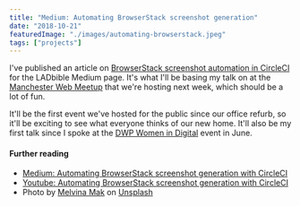 ```yaml
---
title: "Medium: Automating BrowserStack screenshot generation"
date: "2018-10-21"
featuredImage: "./images/automating-browserstack.jpeg"
tags: ["projects"]
---
```


I've published an article on [BrowserStack screenshot automation in CircleCI](https://medium.com/ladbiblegroup/automating-browserstack-screenshot-generation-with-circleci-502bad7dcb7d) for the LADbible Medium page. It's what I'll be basing my talk on at the [Manchester Web Meetup](https://www.meetup.com/Manchester-Web-Meetup/events/255197131/) that we're hosting next week, which should be a lot of fun.

It'll be the first event we've hosted for the public since our office refurb, so it'll be exciting to see what everyone thinks of our new home. It'll also be my first talk since I spoke at the [DWP Women in Digital](https://dwpdigital.blog.gov.uk/2018/05/30/introducing-our-second-women-in-digital-event/) event in June.

#### Further reading

- [Medium: Automating BrowserStack screenshot generation with CircleCI](https://medium.com/ladbiblegroup/automating-browserstack-screenshot-generation-with-circleci-502bad7dcb7d)
- [Youtube: Automating BrowserStack screenshot generation with CircleCI](https://www.youtube.com/watch?v=gk_5ezTqd3c)
- Photo by [Melvina Mak](https://medium.com/r/?url=https%3A%2F%2Funsplash.com%2Fphotos%2Fg3iPyBkN2vw%3Futm_source%3Dunsplash%26utm_medium%3Dreferral%26utm_content%3DcreditCopyText) on [Unsplash](https://medium.com/r/?url=https%3A%2F%2Funsplash.com%2Fsearch%2Fphotos%2Fpokemon%3Futm_source%3Dunsplash%26utm_medium%3Dreferral%26utm_content%3DcreditCopyText)
